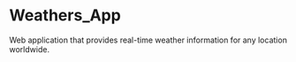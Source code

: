 # Weathers_App
Web application that provides real-time weather information for any location worldwide.

